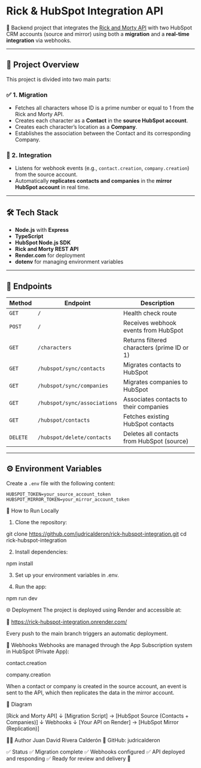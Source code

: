 # Rick & HubSpot Integration API

🚀 Backend project that integrates the [Rick and Morty API](https://rickandmortyapi.com/) with two HubSpot CRM accounts (source and mirror) using both a **migration** and a **real-time integration** via webhooks.

---

## 📌 Project Overview

This project is divided into two main parts:

### ✅ 1. **Migration**
- Fetches all characters whose ID is a prime number or equal to 1 from the Rick and Morty API.
- Creates each character as a **Contact** in the **source HubSpot account**.
- Creates each character’s location as a **Company**.
- Establishes the association between the Contact and its corresponding Company.

### 🔄 2. **Integration**
- Listens for webhook events (e.g., `contact.creation`, `company.creation`) from the source account.
- Automatically **replicates contacts and companies** in the **mirror HubSpot account** in real time.

---

## 🛠️ Tech Stack

- **Node.js** with **Express**
- **TypeScript**
- **HubSpot Node.js SDK**
- **Rick and Morty REST API**
- **Render.com** for deployment
- **dotenv** for managing environment variables

---

## 🚀 Endpoints

| Method | Endpoint                             | Description                                      |
|--------|--------------------------------------|--------------------------------------------------|
| `GET`  | `/`                                  | Health check route                              |
| `POST` | `/`                                  | Receives webhook events from HubSpot            |
| `GET`  | `/characters`                        | Returns filtered characters (prime ID or 1)     |
| `GET`  | `/hubspot/sync/contacts`             | Migrates contacts to HubSpot                    |
| `GET`  | `/hubspot/sync/companies`            | Migrates companies to HubSpot                   |
| `GET`  | `/hubspot/sync/associations`         | Associates contacts to their companies          |
| `GET`  | `/hubspot/contacts`                  | Fetches existing HubSpot contacts               |
| `DELETE` | `/hubspot/delete/contacts`         | Deletes all contacts from HubSpot (source)      |

---

## ⚙️ Environment Variables

Create a `.env` file with the following content:

```env
HUBSPOT_TOKEN=your_source_account_token
HUBSPOT_MIRROR_TOKEN=your_mirror_account_token
```
🧪 How to Run Locally

1. Clone the repository:

git clone https://github.com/judricalderon/rick-hubspot-integration.git
cd rick-hubspot-integration


2. Install dependencies:

npm install

3. Set up your environment variables in .env.

4. Run the app:

npm run dev



🌐 Deployment
The project is deployed using Render and accessible at:

🔗 https://rick-hubspot-integration.onrender.com/

Every push to the main branch triggers an automatic deployment.


🔔 Webhooks
Webhooks are managed through the App Subscription system in HubSpot (Private App):

contact.creation

company.creation

When a contact or company is created in the source account, an event is sent to the API, which then replicates the data in the mirror account.



🧠 Diagram


[Rick and Morty API]
         ↓
[Migration Script] → [HubSpot Source (Contacts + Companies)]
                                 ↓
                             Webhooks
                                 ↓
           [Your API on Render] → [HubSpot Mirror (Replication)]




🧑‍💻 Author
Juan David Rivera Calderón
💼 GitHub: judricalderon


✅ Status
✅ Migration complete
✅ Webhooks configured
✅ API deployed and responding
✅ Ready for review and delivery 🎉








